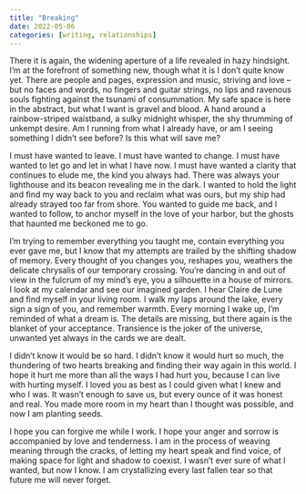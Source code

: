 ```yaml
---
title: "Breaking"
date: 2022-05-06
categories: [writing, relationships]
---
```


There it is again, the widening aperture of a life revealed in hazy hindsight. I’m at the forefront of something new, though what it is I don’t quite know yet. There are people and pages, expression and music, striving and love – but no faces and words, no fingers and guitar strings, no lips and ravenous souls fighting against the tsunami of consummation. My safe space is here in the abstract, but what I want is gravel and blood. A hand around a rainbow-striped waistband, a sulky midnight whisper, the shy thrumming of unkempt desire. Am I running from what I already have, or am I seeing something I didn’t see before? Is this what will save me?

I must have wanted to leave. I must have wanted to change. I must have wanted to let go and let in what I have now. I must have wanted a clarity that continues to elude me, the kind you always had. There was always your lighthouse and its beacon revealing me in the dark. I wanted to hold the light and find my way back to you and reclaim what was ours, but my ship had already strayed too far from shore. You wanted to guide me back, and I wanted to follow, to anchor myself in the love of your harbor, but the ghosts that haunted me beckoned me to go.

I’m trying to remember everything you taught me, contain everything you ever gave me, but I know that my attempts are trailed by the shifting shadow of memory. Every thought of you changes you, reshapes you, weathers the delicate chrysalis of our temporary crossing. You’re dancing in and out of view in the fulcrum of my mind’s eye, you a silhouette in a house of mirrors. I look at my calendar and see our imagined garden. I hear Claire de Lune and find myself in your living room. I walk my laps around the lake, every sign a sign of you, and remember warmth. Every morning I wake up, I’m reminded of what a dream is. The details are missing, but there again is the blanket of your acceptance. Transience is the joker of the universe, unwanted yet always in the cards we are dealt.

I didn’t know it would be so hard. I didn’t know it would hurt so much, the thundering of two hearts breaking and finding their way again in this world. I hope it hurt me more than all the ways I had hurt you, because I can live with hurting myself. I loved you as best as I could given what I knew and who I was. It wasn’t enough to save us, but every ounce of it was honest and real. You made more room in my heart than I thought was possible, and now I am planting seeds.

I hope you can forgive me while I work. I hope your anger and sorrow is accompanied by love and tenderness. I am in the process of weaving meaning through the cracks, of letting my heart speak and find voice, of making space for light and shadow to coexist. I wasn’t ever sure of what I wanted, but now I know. I am crystallizing every last fallen tear so that future me will never forget.
